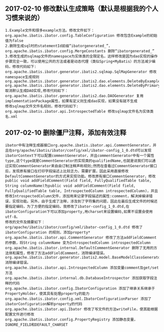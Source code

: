 ## 2017-02-10 修改默认生成策略（默认是根据我的个人习惯来说的）
    1.Example文件和很多example方法。修改文件如下：
    org.apache.ibatis.ibator.config.TableConfiguration 修改包含Example的初始值为false
    2.删除生成sql时的statementId前缀“ibatorgenerated_”，
    org.apache.ibatis.ibator.config.MergeConstants 删除“ibatorgenerated_”
    3.修改生成的sqlmap文件的namespace为实体类的全限定名，这样修改是因为dao实现的操作步骤完全一致，可以使用公共的方法或者是动态代理（类似Spring+MyBatis）的方法减少编码，修改代码如下:
    org.apache.ibatis.ibator.generator.ibatis2.sqlmap.SqlMapGenerator 修改namespace生成规则
    org.apache.ibatis.ibator.generator.ibatis2.dao.elements.DeleteByExampleMethodGenerator
    org.apache.ibatis.ibator.generator.ibatis2.dao.elements.DeleteByPrimaryKeyMethodGenerator
    取消默认生成DAO实现,修改代码如下：
    org.apache.ibatis.ibator.generator.ibatis2.dao.DAOGenerator 复用implementationPackage属性，如果有定义则生成dao实现，如果没有就不生成
    修改sqlmap文件文件名规则，修改代码如下:
    org.apache.ibatis.ibator.api.IntrospectedTable 修改sqlmap文件名为实体类名.xml
## 2017-02-10 删除僵尸注释，添加有效注释
	ibator中有注释生成器接口org.apache.ibatis.ibator.api.CommentGenerator，并且在org/apache/ibatis/ibator/config/xml/ibator-config_1_0.dtd可以发现ibatorContext下可以配置commentGenerator，并且commentGenerator中有一个属性type,这个type就是CommentGenerator的实现类的qualifiedName,也就是说我们可以通过实现CommentGenerator来自由订制注释声称规则;然而在查看过CommentGenerator接口后，发现原有接口在打印字段描述上比较乏力，需要扩展，因此采用直接修改DefaultCommentGenerator的方式来实现功能。修改原有接口CommentGenerator，修改public void addFieldComment(Field field, FullyQualifiedTable table, String columnName)为public void addFieldComment(Field field, FullyQualifiedTable table, IntrospectedColumn introspectedColumn)，并且修改IntrospectedColumn文件，添加用来记录字段描述的属性:comment，解决掉编译错误，实现功能。另外，由于生成了注释，涉及到了字符集的问题，因此在最后生成文件的时候还要指定编码，为了方便的指定编码，我修改了ibator-config_1_0.dtd,在ibatorConfiguration下可以添加property,用charset来设置编码,如果不设置会使用utf-8。
	修改的文件及摘要如下：
	org/apache/ibatis/ibator/config/xml/ibator-config_1_0.dtd 修改了 ibatorConfiguration 的规则，添加property*
	org.apache.ibatis.ibator.api.CommentGenerator 修改了方法addFieldComment的参数，将String columnName 变为IntrospectedColumn introspectedColumn
	org.apache.ibatis.ibator.internal.DefaultCommentGenerator 删除了无用的方法体和属性，修改了方法addFieldComment，消除编译错误。
	org.apache.ibatis.ibator.generator.ibatis2.model.BaseModelClassGenerator 消除编译错误。
	org.apache.ibatis.ibator.api.IntrospectedColumn 添加变量comment及get/set方法
	org.apache.ibatis.ibator.internal.db.DatabaseIntrospector 添加获取字段注释的代码
	org.apache.ibatis.ibator.config.IbatorConfiguration 添加了继承关系继承于PropertyHolder，使其具有处理property的能力
	org.apache.ibatis.ibator.config.xml.IbatorConfigurationParser 添加了ibatorConfiguration解析property的代码
	org.apache.ibatis.ibator.api.Ibator 修改了写文件的方法writeFile，使其能根据配置文件进行修改
	org.apache.ibatis.ibator.config.PropertyRegistry 添加静态变量，IGNORE_FIELD和DEFAULT_CHARSET